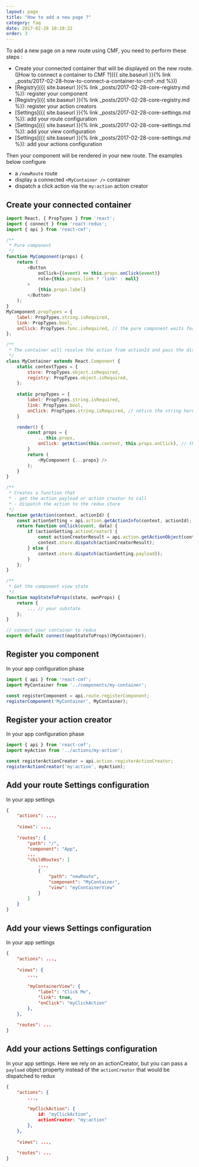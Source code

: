 ```yaml
---
layout: page
title: "How to add a new page ?"
category: faq
date: 2017-02-28 10:19:22
order: 3
---
```


To add a new page on a new route using CMF, you need to perform these steps : 
* Create your connected container that will be displayed on the new route. ([How to connect a container to CMF ?]({{ site.baseurl }}{% link _posts/2017-02-28-how-to-connect-a-container-to-cmf-.md %}))
* [Registry]({{ site.baseurl }}{% link _posts/2017-02-28-core-registry.md %}): register your component
* [Registry]({{ site.baseurl }}{% link _posts/2017-02-28-core-registry.md %}): register your action creators
* [Settings]({{ site.baseurl }}{% link _posts/2017-02-28-core-settings.md %}): add your route configuration
* [Settings]({{ site.baseurl }}{% link _posts/2017-02-28-core-settings.md %}): add your view configuration
* [Settings]({{ site.baseurl }}{% link _posts/2017-02-28-core-settings.md %}): add your actions configuration

Then your component will be rendered in your new route.
The examples below configure 
* a `/newRoute` route
* display a connected `<MyContainer />` container
* dispatch a click action via the `my:action` action creator 

## Create your connected container

```javascript
import React, { PropTypes } from 'react';
import { connect } from 'react-redux';
import { api } from 'react-cmf';

/**
 * Pure component
 */
function MyComponent(props) {
    return (
        <Button
            onClick={(event) => this.props.onClick(event)}
            role={this.props.link ? 'link' : null}
        >
            {this.props.label}
        </Button>
    );
}
MyComponent.propTypes = {
    label: PropTypes.string.isRequired,
    link: PropTypes.bool,
    onClick: PropTypes.func.isRequired, // the pure component waits for the dispatch action
};

/**
 * The container will resolve the action from actionId and pass the dispatcher to the pure component
 */
class MyContainer extends React.Component {
    static contextTypes = {
        store: PropTypes.object.isRequired,
        registry: PropTypes.object.isRequired,
    };
    
    static propTypes = {
        label: PropTypes.string.isRequired,
        link: PropTypes.bool,
        onClick: PropTypes.string.isRequired, // notice the string here, it's the action id that the container will resolve
    }

    render() {
        const props = {
            ...this.props,
            onClick: getAction(this.context, this.props.onClick), // the context is available, containing the registry
        }
        return (
            <MyComponent {...props} />
        );
    }
}

/**
 * Creates a function that
 * - get the action payload or action creator to call
 * - dispatch the action to the redux store
 */
function getAction(context, actionId) {
    const actionSetting = api.action.getActionInfo(context, actionId);
    return function onClick(event, data) {
        if (actionSetting.actionCreator) {
            const actionCreatorResult = api.action.getActionObject(context, actionSetting.id, event, data);
            context.store.dispatch(actionCreatorResult);
        } else {
            context.store.dispatch(actionSetting.payload));
        }
    };
}

/**
 * Get the component view state
 */
function mapStateToProps(state, ownProps) {
    return {
        ... // your substate
    };
}

// connect your container to redux
export default connect(mapStateToProps)(MyContainer);
```

## Register you component

In your app configuration phase
 
```javascript
import { api } from 'react-cmf';
import MyContainer from '../components/my-container';

const registerComponent = api.route.registerComponent;
registerComponent('MyContainer', MyContainer);
```

## Register your action creator

In your app configuration phase

```javascript
import { api } from 'react-cmf';
import myAction from '../actions/my-action';

const registerActionCreator = api.action.registerActionCreator;
registerActionCreator('my:action', myAction);
```

## Add your route Settings configuration

In your app settings

```json
{
    "actions": ...,
    
    "views": ...,
    
    "routes": {
        "path": "/",
        "component": "App",
        ...
        "childRoutes": [
            ...,
            {
                "path": "newRoute",
                "component": "MyContainer",
                "view": "myContainerView"
            }
        ]
    }
}
```

## Add your views Settings configuration

In your app settings

```json
{
    "actions": ...,
    
    "views": {
        ...,
        
        "myContainerView": {
            "label": "Click Me",
            "link": true,
            "onClick": "myClickAction"
        },
    },
    
    "routes": ...
}
```

## Add your actions Settings configuration

In your app settings. Here we rely on an actionCreator, but you can pass a `payload` object property instead of the `actionCreator` that would be dispatched to redux

```json
{
    "actions": {
        ...,
        
        "myClickAction": {
            id: "myClickAction",
            actionCreator: "my:action"
        },
    },
    
    "views": ...,
    
    "routes": ...
}
```
